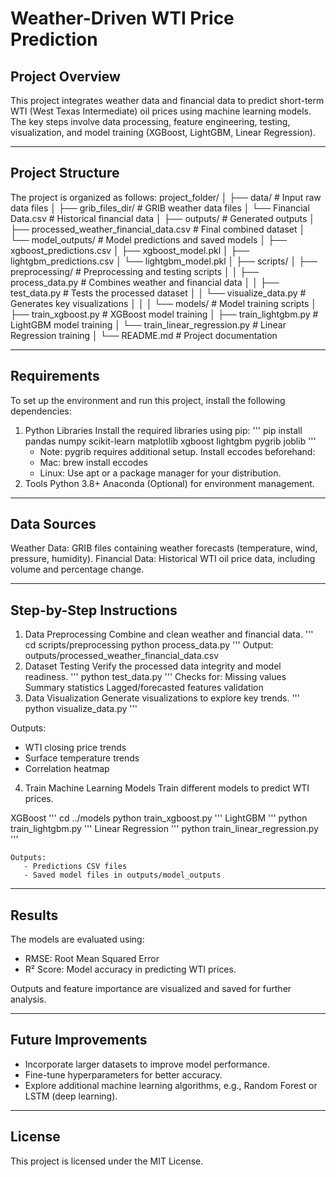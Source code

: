 # **Weather-Driven WTI Price Prediction**

## **Project Overview**
This project integrates weather data and financial data to predict short-term WTI (West Texas Intermediate) oil prices using machine learning models. The key steps involve data processing, feature engineering, testing, visualization, and model training (XGBoost, LightGBM, Linear Regression).

--- 

## **Project Structure**
The project is organized as follows:
project_folder/
│
├── data/                       # Input raw data files
│   ├── grib_files_dir/         # GRIB weather data files
│   └── Financial Data.csv      # Historical financial data
│
├── outputs/                    # Generated outputs
│   ├── processed_weather_financial_data.csv  # Final combined dataset
│   └── model_outputs/          # Model predictions and saved models
│       ├── xgboost_predictions.csv
│       ├── xgboost_model.pkl
│       ├── lightgbm_predictions.csv
│       └── lightgbm_model.pkl
│
├── scripts/
│   ├── preprocessing/          # Preprocessing and testing scripts
│   │   ├── process_data.py     # Combines weather and financial data
│   │   ├── test_data.py        # Tests the processed dataset
│   │   └── visualize_data.py   # Generates key visualizations
│   │
│   └── models/                 # Model training scripts
│       ├── train_xgboost.py    # XGBoost model training
│       ├── train_lightgbm.py   # LightGBM model training
│       └── train_linear_regression.py  # Linear Regression training
│
└── README.md                   # Project documentation

---

## **Requirements**
To set up the environment and run this project, install the following dependencies:

1. Python Libraries
Install the required libraries using pip:
'''
pip install pandas numpy scikit-learn matplotlib xgboost lightgbm pygrib joblib
'''
    - Note: pygrib requires additional setup. Install eccodes beforehand:
    - Mac: brew install eccodes
    - Linux: Use apt or a package manager for your distribution.
2. Tools
Python 3.8+
Anaconda (Optional) for environment management.

---

## **Data Sources**
Weather Data: GRIB files containing weather forecasts (temperature, wind, pressure, humidity).
Financial Data: Historical WTI oil price data, including volume and percentage change.

---

## **Step-by-Step Instructions**
1. Data Preprocessing
Combine and clean weather and financial data.
'''
cd scripts/preprocessing
python process_data.py
'''
    Output: outputs/processed_weather_financial_data.csv
2. Dataset Testing
Verify the processed data integrity and model readiness.
'''
python test_data.py
'''
    Checks for:
    Missing values
    Summary statistics
    Lagged/forecasted features validation
3. Data Visualization
Generate visualizations to explore key trends.
'''
python visualize_data.py
'''

Outputs:
- WTI closing price trends
- Surface temperature trends
- Correlation heatmap
4. Train Machine Learning Models
Train different models to predict WTI prices.

XGBoost
'''
cd ../models
python train_xgboost.py
'''
LightGBM
'''
python train_lightgbm.py
'''
Linear Regression
'''
python train_linear_regression.py
'''

    Outputs:
       - Predictions CSV files
       - Saved model files in outputs/model_outputs

---

## **Results**
The models are evaluated using:
   - RMSE: Root Mean Squared Error
   - R² Score: Model accuracy in predicting WTI prices.

Outputs and feature importance are visualized and saved for further analysis.

---

## **Future Improvements**
   - Incorporate larger datasets to improve model performance.
   - Fine-tune hyperparameters for better accuracy.
   - Explore additional machine learning algorithms, e.g., Random Forest or LSTM (deep learning).

---

## **License**
This project is licensed under the MIT License.
